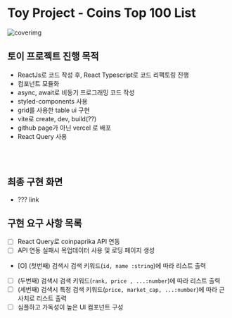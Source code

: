 # Toy Project - Coins Top 100 List

![coverimg]('')

## 토이 프로젝트 진행 목적

- ReactJs로 코드 작성 후, React Typescript로 코드 리팩토링 진행
- 컴포넌트 모듈화
- async, await로 비동기 프로그래밍 코드 작성
- styled-components 사용
- grid를 사용한 table ui 구현
- vite로 create, dev, build(??)
- github page가 아닌 vercel 로 배포
- React Query 사용

<br>
<br>

## 최종 구현 화면

- ??? link

## 구현 요구 사항 목록

- [ ] React Query로 coinpaprika API 연동
- [ ] API 연동 실패시 목업데이터 사용 및 로딩 페이지 생성
- [O] (첫번째) 검색시 검색 키워드(`id, name :string`)에 따라 리스트 출력
- [ ] (두번째) 검색시 검색 키워드(`rank, price , ...:number`)에 따라 리스트 출력
- [ ] (세번째) 검색시 특정 검색 키워드(`price, market_cap, ...:number`)에 따라 근사치로 리스트 출력
- [ ] 심플하고 가독성이 높은 UI 컴포넌트 구성

